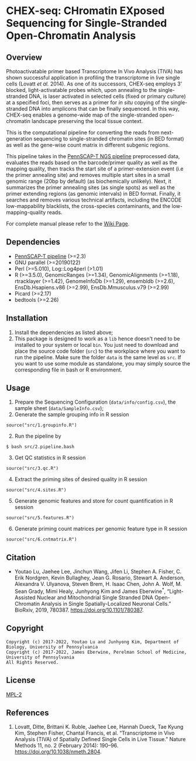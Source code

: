 # CHEX-seq: CHromatin EXposed Sequencing for Single-Stranded Open-Chromatin Analysis

## Overview
Photoactivatable primer based Transcriptome In Vivo Analysis (TIVA) has shown successful application in profiling the transcriptome in live single cells (Lovatt *et al.* 2014). As one of its successors, CHEX-seq employs 3’ blocked, light-activatable probes which, upon annealing to the single-stranded DNA, is laser activated in selected cells (fixed or primary culture) at a specified foci, then serves as a primer for *in situ* copying of the single-stranded DNA into amplicons that can be finally sequenced. In this way, CHEX-seq enables a genome-wide map of the single-stranded open-chromatin landscape preserving the local tissue context.

This is the computational pipeline for converting the reads from next-generation sequencing to single-stranded chromatin sites (in BED format) as well as the gene-wise count matrix in different subgenic regions. 

This pipeline takes in the [PennSCAP-T NGS pipeline](https://github.com/kimpenn/ngs-pipeline) preprocessed data, evaluates the reads based on the barcode/primer quality as well as the mapping quality, then tracks the start site of a primer-extension event (i.e the primer annealing site) and removes multiple start sites in a small genomic range (20bp by default) (as biochemically unlikely). Next, it summarizes the primer annealing sites (as single spots) as well as the primer extending regions (as genomic intervals) in BED format. Finally, it searches and removes various technical artifacts, including the ENCODE low-mappability blacklists, the cross-species contaminants, and the low-mapping-quality reads. 

For complete manual please refer to the [Wiki Page](doc/wiki.md).

## Dependencies
* [PennSCAP-T pipeline](https://github.com/safisher/ngs) (>=2.3)
* GNU parallel (>=20190122)
* Perl (>=5.010), Log::Log4perl (>1.01)
* R (>=3.5.0), GenomicRanges (>=1.34), GenomicAlignments (>=1.18), rtracklayer (>=1.42), GenomeInfoDb (>=1.29), ensembldb (>=2.6), EnsDb.Hsapiens.v86 (>=2.99), EnsDb.Mmusculus.v79 (>=2.99)
* Picard (>=2.17)
* bedtools (>=2.26)

## Installation
1. Install the dependencies as listed above;
2. This package is designed to work as a `lib` hence doesn't need to be installed to your system or local `bin`. You just need to download and place the source code folder (`src`) to the workplace where you want to run the pipeline. Make sure the folder `data` is the same level as `src`. If you want to use some module as standalone, you may simply source the corresponding file in bash or R environment. 

## Usage
1. Prepare the Sequencing Configuration (`data/info/config.csv`), the sample sheet (`data/SampleInfo.csv`);
2. Generate the sample grouping info in R session
```
source("src/1.groupinfo.R")
``` 
2. Run the pipeline by
```
$ bash src/2.pipeline.bash
``` 
3. Get QC statistics in R session
```
source("src/3.qc.R")
```
4. Extract the priming sites of desired quality in R session
```
source("src/4.sites.R")
```
5. Generate genomic features and store for count quantification in R session
```
source("src/5.features.R")
```
6. Generate priming count matrices per genomic feature type in R session
```
source("src/6.cntmatrix.R")
```

## Citation
* Youtao Lu, Jaehee Lee, Jinchun Wang, Jifen Li, Stephen A. Fisher, C. Erik Nordgren, Kevin Bullaghey, Jean G. Rosario, Stewart A. Anderson, Alexandra V. Ulyanova, Steven Brem, H. Isaac Chen, John A. Wolf, M. Sean Grady, Mimi Healy, Junhyong Kim and James Eberwine<sup>*</sup>, “Light-Assisted Nuclear and Mitochondrial Single Stranded DNA Open-Chromatin Analysis in Single Spatially-Localized Neuronal Cells.” BioRxiv, 2019, 780387. https://doi.org/10.1101/780387.

## Copyright
    Copyright (c) 2017-2022, Youtao Lu and Junhyong Kim, Department of Biology, University of Pennsylvania
    Copyright (c) 2017-2022, James Eberwine, Perelman School of Medicine, University of Pennsylvania
    All Rights Reserved.

## License
[MPL-2](https://www.mozilla.org/en-US/MPL/2.0/)

## References
1. Lovatt, Ditte, Brittani K. Ruble, Jaehee Lee, Hannah Dueck, Tae Kyung Kim, Stephen Fisher, Chantal Francis, et al. “Transcriptome in Vivo Analysis (TIVA) of Spatially Defined Single Cells in Live Tissue.” Nature Methods 11, no. 2 (February 2014): 190–96. https://doi.org/10.1038/nmeth.2804.